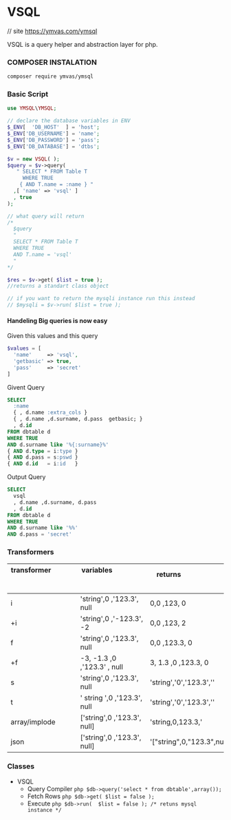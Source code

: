 # VSQL

// site
https://ymvas.com/ymsql


VSQL is a query helper and abstraction layer for php.

### COMPOSER INSTALATION
```sh
composer require ymvas/ymsql
```

### Basic Script

````php
use YMSQL\YMSQL;

// declare the database variables in ENV
$_ENV[  'DB_HOST'  ] = 'host';
$_ENV['DB_USERNAME'] = 'name';
$_ENV['DB_PASSWORD'] = 'pass';
$_ENV['DB_DATABASE'] = 'dtbs';

$v = new VSQL( );
$query = $v->query(
   " SELECT * FROM Table T
     WHERE TRUE
    { AND T.name = :name } "
  ,[ 'name' => 'vsql' ]
  , true  
);

// what query will return
/*
  $query
  "
  SELECT * FROM Table T
  WHERE TRUE
  AND T.name = 'vsql'
  "
*/

$res = $v->get( $list = true );
//returns a standart class object

// if you want to return the mysqli instance run this instead
// $mysqli = $v->run( $list = true );

````

#### Handeling Big queries is now easy

Given this values and this query
````php
$values = [
  'name'     => 'vsql',
  'getbasic' => true,
  'pass'     => 'secret'
]
````

Givent Query
````sql
SELECT
  :name
  { , d.name :extra_cols }
  { , d.name ,d.surname, d.pass  getbasic; }
  , d.id
FROM dbtable d
WHERE TRUE
AND d.surname like '%{:surname}%'
{ AND d.type = i:type }
{ AND d.pass = s:pswd }
{ AND d.id   = i:id   }
````

Output Query
````sql
SELECT
  vsql
  , d.name ,d.surname, d.pass
  , d.id
FROM dbtable d
WHERE TRUE
AND d.surname like '%%'
AND d.pass = 'secret'
````

### Transformers

|   transformer &nbsp; &nbsp; &nbsp; &nbsp; &nbsp; &nbsp; &nbsp; &nbsp; &nbsp; &nbsp; &nbsp; &nbsp; &nbsp;&nbsp;&nbsp;&nbsp;&nbsp;&nbsp;&nbsp;&nbsp;&nbsp;&nbsp;&nbsp;&nbsp;&nbsp;&nbsp;&nbsp;&nbsp;&nbsp;&nbsp;&nbsp;&nbsp;&nbsp;&nbsp;&nbsp;&nbsp;&nbsp;&nbsp;&nbsp;&nbsp;&nbsp;&nbsp;&nbsp;&nbsp;&nbsp;&nbsp; |variables &nbsp; &nbsp; &nbsp; &nbsp; &nbsp; &nbsp; &nbsp; &nbsp; &nbsp; &nbsp; &nbsp; &nbsp; &nbsp;&nbsp;&nbsp;&nbsp;&nbsp;&nbsp;&nbsp;&nbsp;&nbsp;&nbsp;&nbsp;&nbsp;&nbsp;&nbsp;&nbsp;&nbsp;&nbsp;&nbsp;&nbsp;&nbsp;&nbsp;&nbsp;&nbsp;&nbsp;&nbsp;&nbsp;&nbsp;&nbsp;&nbsp;&nbsp;&nbsp;&nbsp;&nbsp;&nbsp;|returns   &nbsp; &nbsp; &nbsp; &nbsp; &nbsp; &nbsp; &nbsp; &nbsp; &nbsp; &nbsp; &nbsp; &nbsp; &nbsp;&nbsp;&nbsp;&nbsp;&nbsp;&nbsp;&nbsp;&nbsp;&nbsp;&nbsp;&nbsp;&nbsp;&nbsp;&nbsp;&nbsp;&nbsp;&nbsp;&nbsp;&nbsp;&nbsp;&nbsp;&nbsp;&nbsp;&nbsp;&nbsp;&nbsp;&nbsp;&nbsp;&nbsp;&nbsp;&nbsp;&nbsp;&nbsp;&nbsp;                     |
|----------------|-------------------------------|-------------------------------|
|       i        |    'string',0 ,'123.3', null  |    0,0 ,123,   0              |
|      +i        |    'string',0 ,'-123.3', -2   |    0,0 ,123, 2                |
|       f        |    'string',0 ,'123.3', null  |    0,0 ,123.3, 0              |
|      +f        | -3, -1.3  ,0 ,'123.3' , null  |   3, 1.3 ,0 ,123.3, 0         |
|       s        |    'string',0 ,'123.3', null  |    'string','0','123.3',''    |
|       t        | '  string  ',0 ,'123.3', null |    'string','0','123.3',''    |
| array/implode  |  ['string',0 ,'123.3', null]  |    'string,0,123.3,'          |
|      json      |  ['string',0 ,'123.3', null]  |'[\"string\",0,\"123.3\",null]'|


### Classes
- VSQL
  - Query Compiler ```php $db->query('select * from dbtable',array()); ```
  - Fetch Rows ```php $db->get( $list = false ); ```
  - Execute ```php $db->run(  $list = false ); /* retuns mysql instance */```
